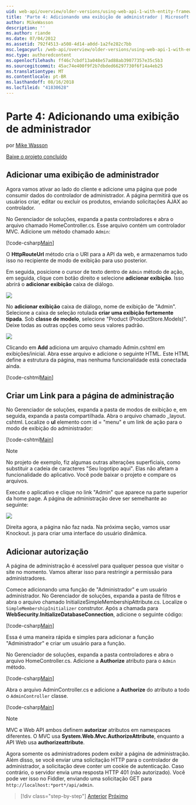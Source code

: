 ```yaml
---
uid: web-api/overview/older-versions/using-web-api-1-with-entity-framework-5/using-web-api-with-entity-framework-part-4
title: 'Parte 4: Adicionando uma exibição de administrador | Microsoft Docs'
author: MikeWasson
description: ''
ms.author: riande
ms.date: 07/04/2012
ms.assetid: 792f4513-a508-4d14-a0dd-1a2fe282c7bb
msc.legacyurl: /web-api/overview/older-versions/using-web-api-1-with-entity-framework-5/using-web-api-with-entity-framework-part-4
msc.type: authoredcontent
ms.openlocfilehash: ff46c7cbdf13a048e57ad88ab39077357e35c5b3
ms.sourcegitcommit: 45ac74e400f9f2b7dbded66297730f6f14a4eb25
ms.translationtype: MT
ms.contentlocale: pt-BR
ms.lasthandoff: 08/16/2018
ms.locfileid: "41830628"
---
```

<a name="part-4-adding-an-admin-view"></a>Parte 4: Adicionando uma exibição de administrador
====================
por [Mike Wasson](https://github.com/MikeWasson)

[Baixe o projeto concluído](http://code.msdn.microsoft.com/ASP-NET-Web-API-with-afa30545)

## <a name="add-an-admin-view"></a>Adicionar uma exibição de administrador

Agora vamos ativar ao lado do cliente e adicione uma página que pode consumir dados do controlador de administrador. A página permitirá que os usuários criar, editar ou excluir os produtos, enviando solicitações AJAX ao controlador.

No Gerenciador de soluções, expanda a pasta controladores e abra o arquivo chamado HomeController.cs. Esse arquivo contém um controlador MVC. Adicione um método chamado `Admin`:

[!code-csharp[Main](using-web-api-with-entity-framework-part-4/samples/sample1.cs)]

O **HttpRouteUrl** método cria o URI para a API da web, e armazenamos tudo isso no recipiente de modo de exibição para uso posterior.

Em seguida, posicione o cursor de texto dentro de `Admin` método de ação, em seguida, clique com botão direito e selecione **adicionar exibição**. Isso abrirá o **adicionar exibição** caixa de diálogo.

![](using-web-api-with-entity-framework-part-4/_static/image1.png)

No **adicionar exibição** caixa de diálogo, nome de exibição de "Admin". Selecione a caixa de seleção rotulada **criar uma exibição fortemente tipada**. Sob **classe de modelo**, selecione "Product (ProductStore.Models)". Deixe todas as outras opções como seus valores padrão.

![](using-web-api-with-entity-framework-part-4/_static/image2.png)

Clicando em **Add** adiciona um arquivo chamado Admin.cshtml em exibições/inicial. Abra esse arquivo e adicione o seguinte HTML. Este HTML define a estrutura da página, mas nenhuma funcionalidade está conectada ainda.

[!code-cshtml[Main](using-web-api-with-entity-framework-part-4/samples/sample2.cshtml)]

## <a name="create-a-link-to-the-admin-page"></a>Criar um Link para a página de administração

No Gerenciador de soluções, expanda a pasta de modos de exibição e, em seguida, expanda a pasta compartilhada. Abra o arquivo chamado \_layout. cshtml. Localize o **ul** elemento com id = "menu" e um link de ação para o modo de exibição do administrador:

[!code-cshtml[Main](using-web-api-with-entity-framework-part-4/samples/sample3.cshtml)]

> [!NOTE]
> No projeto de exemplo, fiz algumas outras alterações superficiais, como substituir a cadeia de caracteres "Seu logotipo aqui". Elas não afetam a funcionalidade do aplicativo. Você pode baixar o projeto e compare os arquivos.


Execute o aplicativo e clique no link "Admin" que aparece na parte superior da home page. A página de administração deve ser semelhante ao seguinte:

![](using-web-api-with-entity-framework-part-4/_static/image3.png)

Direita agora, a página não faz nada. Na próxima seção, vamos usar Knockout. js para criar uma interface do usuário dinâmica.

## <a name="add-authorization"></a>Adicionar autorização

A página de administração é acessível para qualquer pessoa que visitar o site no momento. Vamos alterar isso para restringir a permissão para administradores.

Comece adicionando uma função de "Administrador" e um usuário administrador. No Gerenciador de soluções, expanda a pasta de filtros e abra o arquivo chamado InitializeSimpleMembershipAttribute.cs. Localize o `SimpleMembershipInitializer` construtor. Após a chamada para **WebSecurity.InitializeDatabaseConnection**, adicione o seguinte código:

[!code-csharp[Main](using-web-api-with-entity-framework-part-4/samples/sample4.cs)]

Essa é uma maneira rápida e simples para adicionar a função "Administrador" e criar um usuário para a função.

No Gerenciador de soluções, expanda a pasta controladores e abra o arquivo HomeController.cs. Adicione a **Authorize** atributo para o `Admin` método.

[!code-csharp[Main](using-web-api-with-entity-framework-part-4/samples/sample5.cs)]

Abra o arquivo AdminController.cs e adicione a **Authorize** do atributo a todo o `AdminController` classe.

[!code-csharp[Main](using-web-api-with-entity-framework-part-4/samples/sample6.cs)]

> [!NOTE]
> MVC e Web API ambos definem **autorizar** atributos em namespaces diferentes. O MVC usa **System.Web.Mvc.AuthorizeAttribute**, enquanto a API Web usa **authorizeattribute**.


Agora somente os administradores podem exibir a página de administração. Além disso, se você enviar uma solicitação HTTP para o controlador de administrador, a solicitação deve conter um cookie de autenticação. Caso contrário, o servidor envia uma resposta HTTP 401 (não autorizado). Você pode ver isso no Fiddler, enviando uma solicitação GET para `http://localhost:*port*/api/admin`.

> [!div class="step-by-step"]
> [Anterior](using-web-api-with-entity-framework-part-3.md)
> [Próximo](using-web-api-with-entity-framework-part-5.md)

